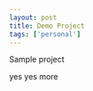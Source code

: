```yaml
---
layout: post
title: Demo Project
tags: ['personal']
---
```


Sample project

<!--more-->

yes yes more
